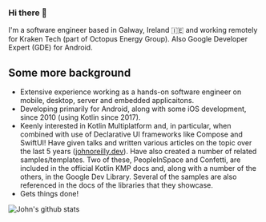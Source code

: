 ### Hi there 👋

I'm a software engineer based in Galway, Ireland 🇮🇪 and working remotely for Kraken Tech (part of Octopus Energy Group). Also Google Developer Expert (GDE) for Android.

## Some more background
- Extensive experience working as a hands-on software engineer on mobile, desktop, server and embedded applicaitons.
- Developing primarily for Android, along with some iOS development, since 2010 (using Kotlin since 2017).
- Keenly interested in Kotlin Multiplatform and, in particular, when combined with use of Declarative UI frameworks like Compose and SwiftUI! Have given talks and written various articles on the topic over the last 5 years ([johnoreilly.dev](http://johnoreilly.dev)). Have also created a number of related samples/templates. Two of these, PeopleInSpace and Confetti, are included in the official Kotlin KMP docs and, along with a number of the others, in the Google Dev Library. Several of the samples are also referenced in the docs of the libraries that they showcase.
- Gets things done!



![John's github stats](https://github-readme-stats.vercel.app/api?username=joreilly&theme=dracula&show_icons=true&count_private=true)


